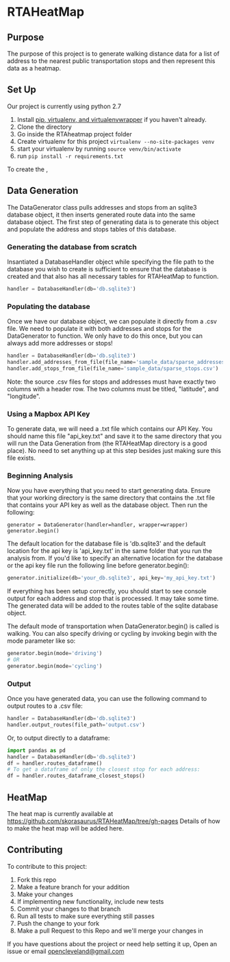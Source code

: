 # RTAHeatMap

## Purpose
The purpose of this project is to generate walking distance data for a list of address to the nearest public transportation stops and then represent this data as a heatmap.


## Set Up 

Our project is currently using python 2.7 

1. Install [pip, virtualenv, and virtualenvwrapper](https://github.com/codeforamerica/howto/blob/master/Python-Virtualenv.md) if you haven't already. 
2. Clone the directory 
3. Go inside the RTAheatmap project folder
4. Create virtualenv for this project ```virtualenv --no-site-packages venv```
5. start your virtualenv by running ```source venv/bin/activate```
6. run ```pip install -r requirements.txt```


To create the , 


## Data Generation
The DataGenerator class pulls addresses and stops from an sqlite3 database object, it then inserts generated route data into the same database object. The first step of generating data is to generate this object and populate the address and stops tables of this database.


### Generating the database from scratch
Insantiated a DatabaseHandler object while specifying the file path to the database you wish to create is sufficient to ensure that the database is created and that also has all necessary tables for RTAHeatMap to function.
```python
handler = DatabaseHandler(db='db.sqlite3')
```
### Populating the database
Once we have our database object, we can populate it directly from a .csv file. We need to populate it with both addresses and stops for the DataGenerator to function. We only have to do this once, but you can always add more addresses or stops!
```python
handler = DatabaseHandler(db='db.sqlite3')
handler.add_addresses_from_file(file_name='sample_data/sparse_addresses.csv')
handler.add_stops_from_file(file_name='sample_data/sparse_stops.csv')
```
Note: the source .csv files for stops and addresses must have exactly two columns with a header row. The two columns must be titled, "latitude", and "longitude".

### Using a Mapbox API Key
To generate data, we will need a .txt file which contains our API Key. You should name this file "api_key.txt" and save it to the same directory that you will run the Data Generation from (the RTAHeatMap directory is a good place). No need to set anything up at this step besides just making sure this file exists.

### Beginning Analysis
Now you have everything that you need to start generating data. Ensure that your working directory is the same directory that contains the .txt file that contains your API key as well as the database object. Then run the following:
```
generator = DataGenerator(handler=handler, wrapper=wrapper)
generator.begin()
```

The default location for the database file is 'db.sqlite3' and the default location for the api key is 'api_key.txt' in the same folder that you run the analysis from.
If you'd like to specify an alternative location for the database or the api key file run the following line before generator.begin():
```python
generator.initialize(db='your_db.sqlite3', api_key='my_api_key.txt')
```

If everything has been setup correctly, you should start to see console output for each address and stop that is processed. It may take some time. The generated data will be added to the routes table of the sqlite database object.

The default mode of transportation when DataGenerator.begin() is called is walking. You can also specify driving or cycling by invoking begin with the mode parameter like so:
```python
generator.begin(mode='driving')
# OR
generator.begin(mode='cycling')
```

### Output
Once you have generated data, you can use the following command to output routes to a .csv file:
```python
handler = DatabaseHandler(db='db.sqlite3')
handler.output_routes(file_path='output.csv')
```
Or, to output directly to a dataframe:
```python
import pandas as pd
handler = DatabaseHandler(db='db.sqlite3')
df = handler.routes_dataframe()
# To get a dataframe of only the closest stop for each address:
df = handler.routes_dataframe_closest_stops()
```

## HeatMap 
The heat map is currently available at https://github.com/skorasaurus/RTAHeatMap/tree/gh-pages
Details of how to make the heat map will be added here. 

## Contributing

To contribute to this project:

1. Fork this repo
2. Make a feature branch for your addition
3. Make your changes
4. If implementing new functionality, include new tests
5. Commit your changes to that branch
6. Run all tests to make sure everything still passes
7. Push the change to your fork
8. Make a pull Request to this Repo and we'll merge your changes in


If you have questions about the project or need help setting it up, Open an issue or 
email opencleveland@gmail.com 
